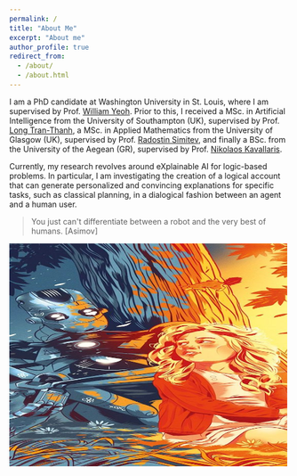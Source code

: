 ```yaml
---
permalink: /
title: "About Me"
excerpt: "About me"
author_profile: true
redirect_from: 
  - /about/
  - /about.html
---
```


I am a PhD candidate at Washington University in St. Louis, where I am supervised by Prof. [William Yeoh](https://sites.wustl.edu/wyeoh/). Prior to this, I received a MSc. in Artificial Intelligence from the University of Southampton (UK), supervised by Prof. [Long Tran-Thanh](https://human-agentlearning.github.io/HAL-LAB.html), a MSc. in Applied Mathematics from the University of Glasgow (UK), supervised by Prof. [Radostin Simitev](https://www.maths.gla.ac.uk/~rs/), and finally a BSc. from the University of the Aegean (GR), supervised by Prof. [Nikolaos Kavallaris](https://www1.chester.ac.uk/departments/mathematics/staff/nikos-kavallaris).

Currently, my research revolves around eXplainable AI for logic-based problems. In particular, I am investigating the creation of a logical account that can generate personalized and convincing explanations for specific tasks, such as classical planning, in a dialogical fashion between an agent and a human user.



> You just can't differentiate between a robot and the very best of humans. [Asimov]

<!-- ![title](images/asimov1.jpg) -->

<img src="images/asimov1.jpg" alt="robot"
	title="I, robot" width="500" height="400"/>
